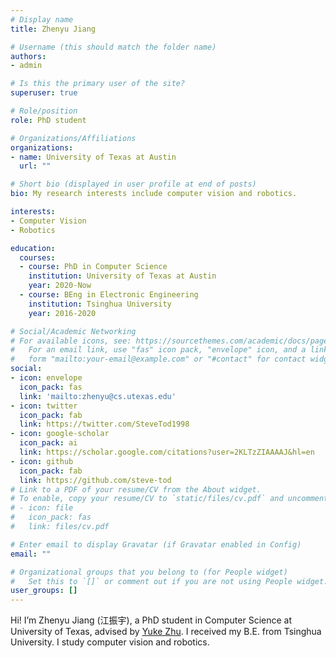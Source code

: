 ```yaml
---
# Display name
title: Zhenyu Jiang

# Username (this should match the folder name)
authors:
- admin

# Is this the primary user of the site?
superuser: true

# Role/position
role: PhD student

# Organizations/Affiliations
organizations:
- name: University of Texas at Austin
  url: ""

# Short bio (displayed in user profile at end of posts)
bio: My research interests include computer vision and robotics.

interests:
- Computer Vision
- Robotics

education:
  courses:
  - course: PhD in Computer Science
    institution: University of Texas at Austin
    year: 2020-Now
  - course: BEng in Electronic Engineering
    institution: Tsinghua University
    year: 2016-2020

# Social/Academic Networking
# For available icons, see: https://sourcethemes.com/academic/docs/page-builder/#icons
#   For an email link, use "fas" icon pack, "envelope" icon, and a link in the
#   form "mailto:your-email@example.com" or "#contact" for contact widget.
social:
- icon: envelope
  icon_pack: fas
  link: 'mailto:zhenyu@cs.utexas.edu'
- icon: twitter
  icon_pack: fab
  link: https://twitter.com/SteveTod1998
- icon: google-scholar
  icon_pack: ai
  link: https://scholar.google.com/citations?user=2KLTzZIAAAAJ&hl=en
- icon: github
  icon_pack: fab
  link: https://github.com/steve-tod
# Link to a PDF of your resume/CV from the About widget.
# To enable, copy your resume/CV to `static/files/cv.pdf` and uncomment the lines below.
# - icon: file
#   icon_pack: fas
#   link: files/cv.pdf

# Enter email to display Gravatar (if Gravatar enabled in Config)
email: ""

# Organizational groups that you belong to (for People widget)
#   Set this to `[]` or comment out if you are not using People widget.
user_groups: []
---
```


Hi! I’m Zhenyu Jiang (江振宇), a PhD student in Computer Science at University of Texas, advised by [Yuke Zhu](https://www.cs.utexas.edu/~yukez/). I received my B.E. from Tsinghua University. I study computer vision and robotics.
